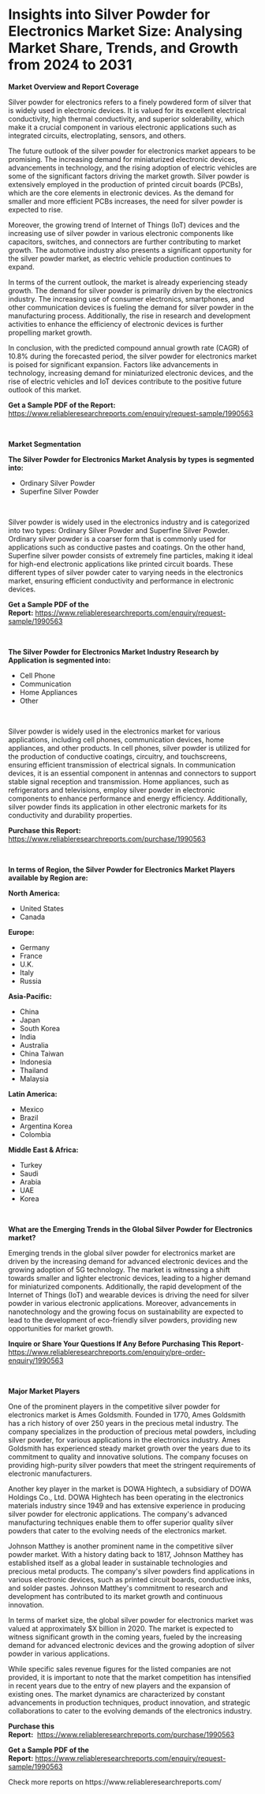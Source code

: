 <p><h1>Insights into Silver Powder for Electronics Market Size: Analysing Market Share, Trends, and Growth from 2024 to 2031</h1></p><p><strong>Market Overview and Report Coverage</strong></p>
<p><p>Silver powder for electronics refers to a finely powdered form of silver that is widely used in electronic devices. It is valued for its excellent electrical conductivity, high thermal conductivity, and superior solderability, which make it a crucial component in various electronic applications such as integrated circuits, electroplating, sensors, and others.</p><p>The future outlook of the silver powder for electronics market appears to be promising. The increasing demand for miniaturized electronic devices, advancements in technology, and the rising adoption of electric vehicles are some of the significant factors driving the market growth. Silver powder is extensively employed in the production of printed circuit boards (PCBs), which are the core elements in electronic devices. As the demand for smaller and more efficient PCBs increases, the need for silver powder is expected to rise.</p><p>Moreover, the growing trend of Internet of Things (IoT) devices and the increasing use of silver powder in various electronic components like capacitors, switches, and connectors are further contributing to market growth. The automotive industry also presents a significant opportunity for the silver powder market, as electric vehicle production continues to expand.</p><p>In terms of the current outlook, the market is already experiencing steady growth. The demand for silver powder is primarily driven by the electronics industry. The increasing use of consumer electronics, smartphones, and other communication devices is fueling the demand for silver powder in the manufacturing process. Additionally, the rise in research and development activities to enhance the efficiency of electronic devices is further propelling market growth.</p><p>In conclusion, with the predicted compound annual growth rate (CAGR) of 10.8% during the forecasted period, the silver powder for electronics market is poised for significant expansion. Factors like advancements in technology, increasing demand for miniaturized electronic devices, and the rise of electric vehicles and IoT devices contribute to the positive future outlook of this market.</p></p>
<p><strong>Get a Sample PDF of the Report:</strong> <a href="https://www.reliableresearchreports.com/enquiry/request-sample/1990563">https://www.reliableresearchreports.com/enquiry/request-sample/1990563</a></p>
<p>&nbsp;</p>
<p><strong>Market Segmentation</strong></p>
<p><strong>The Silver Powder for Electronics Market Analysis by types is segmented into:</strong></p>
<p><ul><li>Ordinary Silver Powder</li><li>Superfine Silver Powder</li></ul></p>
<p>&nbsp;</p>
<p><p>Silver powder is widely used in the electronics industry and is categorized into two types: Ordinary Silver Powder and Superfine Silver Powder. Ordinary silver powder is a coarser form that is commonly used for applications such as conductive pastes and coatings. On the other hand, Superfine silver powder consists of extremely fine particles, making it ideal for high-end electronic applications like printed circuit boards. These different types of silver powder cater to varying needs in the electronics market, ensuring efficient conductivity and performance in electronic devices.</p></p>
<p><strong>Get a Sample PDF of the Report:</strong>&nbsp;<a href="https://www.reliableresearchreports.com/enquiry/request-sample/1990563">https://www.reliableresearchreports.com/enquiry/request-sample/1990563</a></p>
<p>&nbsp;</p>
<p><strong>The Silver Powder for Electronics Market Industry Research by Application is segmented into:</strong></p>
<p><ul><li>Cell Phone</li><li>Communication</li><li>Home Appliances</li><li>Other</li></ul></p>
<p>&nbsp;</p>
<p><p>Silver powder is widely used in the electronics market for various applications, including cell phones, communication devices, home appliances, and other products. In cell phones, silver powder is utilized for the production of conductive coatings, circuitry, and touchscreens, ensuring efficient transmission of electrical signals. In communication devices, it is an essential component in antennas and connectors to support stable signal reception and transmission. Home appliances, such as refrigerators and televisions, employ silver powder in electronic components to enhance performance and energy efficiency. Additionally, silver powder finds its application in other electronic markets for its conductivity and durability properties.</p></p>
<p><strong>Purchase this Report:</strong>&nbsp; <a href="https://www.reliableresearchreports.com/purchase/1990563">https://www.reliableresearchreports.com/purchase/1990563</a></p>
<p>&nbsp;</p>
<p><strong>In terms of Region, the Silver Powder for Electronics Market Players available by Region are:</strong></p>
<p>
    <p> <strong> North America: </strong>
        <ul>
            <li>United States</li>
            <li>Canada</li>
        </ul>
        </p> 
    <p> <strong> Europe: </strong>
        <ul>
            <li>Germany</li>
            <li>France</li>
            <li>U.K.</li>
            <li>Italy</li>
            <li>Russia</li>
        </ul>
        </p> 
    <p> <strong> Asia-Pacific: </strong>
        <ul>
            <li>China</li>
            <li>Japan</li>
            <li>South Korea</li>
            <li>India</li>
            <li>Australia</li>
            <li>China Taiwan</li>
            <li>Indonesia</li>
            <li>Thailand</li>
            <li>Malaysia</li>
        </ul>
        </p> 
    <p> <strong> Latin America: </strong>
        <ul>
            <li>Mexico</li>
            <li>Brazil</li>
            <li>Argentina Korea</li>
            <li>Colombia</li>
        </ul>
        </p> 
    <p> <strong> Middle East & Africa: </strong>
        <ul>
            <li>Turkey</li>
            <li>Saudi</li>
            <li>Arabia</li>
            <li>UAE</li>
            <li>Korea</li>
        </ul>
    </p>
    </p>
<p>&nbsp;</p>
<p><strong>What are the Emerging Trends in the Global Silver Powder for Electronics market?</strong></p>
<p><p>Emerging trends in the global silver powder for electronics market are driven by the increasing demand for advanced electronic devices and the growing adoption of 5G technology. The market is witnessing a shift towards smaller and lighter electronic devices, leading to a higher demand for miniaturized components. Additionally, the rapid development of the Internet of Things (IoT) and wearable devices is driving the need for silver powder in various electronic applications. Moreover, advancements in nanotechnology and the growing focus on sustainability are expected to lead to the development of eco-friendly silver powders, providing new opportunities for market growth.</p></p>
<p><strong>Inquire or Share Your Questions If Any Before Purchasing This Report</strong>- <a href="https://www.reliableresearchreports.com/enquiry/pre-order-enquiry/1990563">https://www.reliableresearchreports.com/enquiry/pre-order-enquiry/1990563</a></p>
<p>&nbsp;</p>
<p><strong>Major Market Players</strong></p>
<p><p>One of the prominent players in the competitive silver powder for electronics market is Ames Goldsmith. Founded in 1770, Ames Goldsmith has a rich history of over 250 years in the precious metal industry. The company specializes in the production of precious metal powders, including silver powder, for various applications in the electronics industry. Ames Goldsmith has experienced steady market growth over the years due to its commitment to quality and innovative solutions. The company focuses on providing high-purity silver powders that meet the stringent requirements of electronic manufacturers.</p><p>Another key player in the market is DOWA Hightech, a subsidiary of DOWA Holdings Co., Ltd. DOWA Hightech has been operating in the electronics materials industry since 1949 and has extensive experience in producing silver powder for electronic applications. The company's advanced manufacturing techniques enable them to offer superior quality silver powders that cater to the evolving needs of the electronics market.</p><p>Johnson Matthey is another prominent name in the competitive silver powder market. With a history dating back to 1817, Johnson Matthey has established itself as a global leader in sustainable technologies and precious metal products. The company's silver powders find applications in various electronic devices, such as printed circuit boards, conductive inks, and solder pastes. Johnson Matthey's commitment to research and development has contributed to its market growth and continuous innovation.</p><p>In terms of market size, the global silver powder for electronics market was valued at approximately $X billion in 2020. The market is expected to witness significant growth in the coming years, fueled by the increasing demand for advanced electronic devices and the growing adoption of silver powder in various applications.</p><p>While specific sales revenue figures for the listed companies are not provided, it is important to note that the market competition has intensified in recent years due to the entry of new players and the expansion of existing ones. The market dynamics are characterized by constant advancements in production techniques, product innovation, and strategic collaborations to cater to the evolving demands of the electronics industry.</p></p>
<p><strong>Purchase this Report:</strong>&nbsp;&nbsp;<a href="https://www.reliableresearchreports.com/purchase/1990563">https://www.reliableresearchreports.com/purchase/1990563</a></p>
<p></p>
<p><strong>Get a Sample PDF of the Report:</strong>&nbsp;<a href="https://www.reliableresearchreports.com/enquiry/request-sample/1990563">https://www.reliableresearchreports.com/enquiry/request-sample/1990563</a></p>
<p>Check more reports on https://www.reliableresearchreports.com/</p>